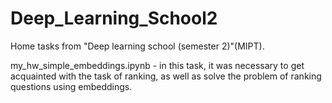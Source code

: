 # Deep_Learning_School2
Home tasks from "Deep learning school (semester 2)"(MIPT).

my_hw_simple_embeddings.ipynb - in this task, it was necessary to get acquainted with the task of ranking, as well as solve the problem of ranking questions using embeddings.
